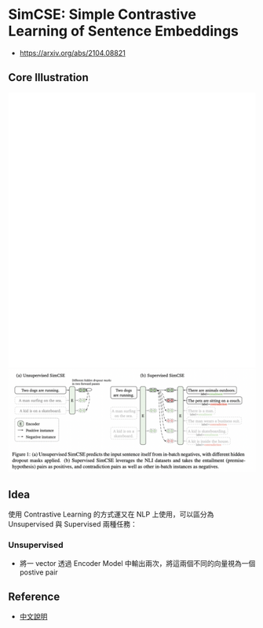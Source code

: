 #  SimCSE: Simple Contrastive Learning of Sentence Embeddings
- https://arxiv.org/abs/2104.08821

## Core Illustration
![core_simCLR](../../img/SimCLR.gif)
![core_CSE](../../img/SimCSE.png)

## Idea
使用 Contrastive Learning 的方式運又在 NLP 上使用，可以區分為Unsupervised 與 Supervised 兩種任務：
### Unsupervised
- 將一 vector 透過 Encoder Model 中輸出兩次，將這兩個不同的向量視為一個 postive pair
## Reference
- [中文說明](https://fcuai.tw/2021/05/13/simcsecontrastive-learning-nlp-sentence-embedding-sota/)